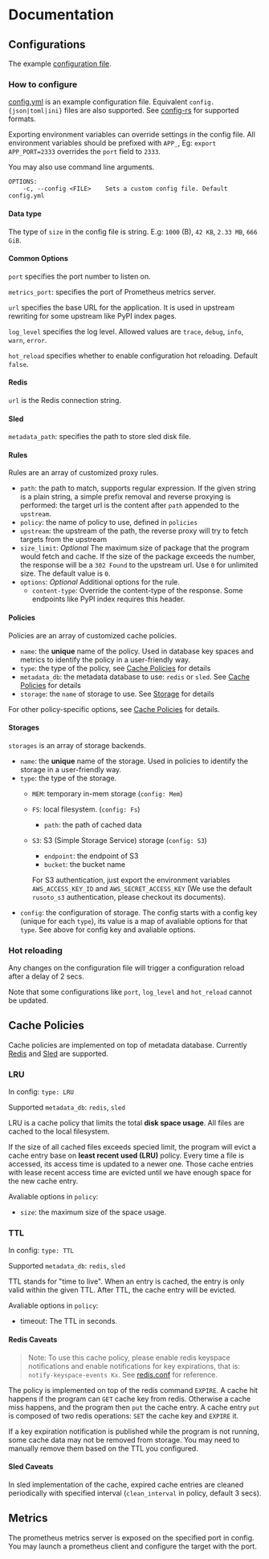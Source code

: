 # Documentation

## Configurations

The example [configuration file](../config.yml).

### How to configure

[config.yml](config.yml) is an example configuration file. Equivalent `config.{json|toml|ini}` files are also supported.
See [config-rs](https://github.com/mehcode/config-rs) for supported formats.

Exporting environment variables can override settings in the config file. All environment variables should be prefixed with `APP_`, Eg: `export APP_PORT=2333` overrides the `port` field to `2333`.

You may also use command line arguments.

```text
OPTIONS:
    -c, --config <FILE>    Sets a custom config file. Default config.yml
```

#### Data type

The type of `size` in the config file is string. E.g: `1000` (B), `42 KB`, `2.33 MB`, `666 GiB`.

#### Common Options

`port` specifies the port number to listen on.

`metrics_port`: specifies the port of Prometheus metrics server.

`url` specifies the base URL for the application. It is used in upstream rewriting for some upstream like PyPI index pages.

`log_level` specifies the log level. Allowed values are `trace`, `debug`, `info`, `warn`, `error`.

`hot_reload` specifies whether to enable configuration hot reloading. Default `false`.

#### Redis

`url` is the Redis connection string.

#### Sled

`metadata_path`: specifies the path to store sled disk file.

#### Rules

Rules are an array of customized proxy rules.

- `path`: the path to match, supports regular expression. If the given string is a plain string, a simple prefix removal and reverse proxying is performed: the target url is the content after `path` appended to the `upstream`.
- `policy`: the name of policy to use, defined in `policies`
- `upstream`: the upstream of the path, the reverse proxy will try to fetch targets from the upstream
- `size_limit`: *Optional* The maximum size of package that the program would fetch and cache. If the size of the package exceeds the number, the response will be a `302 Found` to the upstream url. Use `0` for unlimited size. The default value is `0`.
- `options`: *Optional* Additional options for the rule.
  - `content-type`: Override the content-type of the response. Some endpoints like PyPI index requires this header.

#### Policies

Policies are an array of customized cache policies.

- `name`: the **unique** name of the policy. Used in database key spaces and metrics to identify the policy in a user-friendly way.
- `type`: the type of the policy, see [Cache Policies](#cache-policies) for details
- `metadata_db`: the metadata database to use: `redis` or `sled`. See [Cache Policies](#cache-policies) for details
- `storage`: the `name` of storage to use. See [Storage](#storage) for details

For other policy-specific options, see [Cache Policies](#cache-policies) for details.

#### Storages

`storages` is an array of storage backends.

- `name`: the **unique** name of the storage. Used in policies to identify the storage in a user-friendly way.
- `type`: the type of the storage.
  - `MEM`: temporary in-mem storage (`config: Mem`)
  - `FS`: local filesystem. (`config: Fs`)
    - `path`: the path of cached data
  - `S3`: S3 (Simple Storage Service) storage (`config: S3`)
    - `endpoint`: the endpoint of S3
    - `bucket`: the bucket name
    
    For S3 authentication, just export the environment variables `AWS_ACCESS_KEY_ID` and `AWS_SECRET_ACCESS_KEY` (We use the default `rusoto_s3` authentication, please checkout its documents).
- `config`: the configuration of storage. The config starts with a config key (unique for each `type`), its value is a map of avaliable options for that `type`. See above for config key and avaliable options.

### Hot reloading

Any changes on the configuration file will trigger a configuration reload after a delay of 2 secs.

Note that some configurations like `port`, `log_level` and `hot_reload` cannot be updated.

## Cache Policies

Cache policies are implemented on top of metadata database. Currently [Redis](https://redis.io) and [Sled](https://github.com/spacejam/sled) are supported.

### LRU

In config: `type: LRU`

Supported `metadata_db`: `redis`, `sled`

LRU is a cache policy that limits the total **disk space usage**. All files are cached to the local filesystem.

If the size of all cached files exceeds specied limit, the program will evict a cache entry base on **least recent used (LRU)** policy.
Every time a file is accessed, its access time is updated to a newer one. Those cache entries with lease recent access time are evicted until we have enough space for the new cache entry.

Avaliable options in `policy`:
- `size`: the maximum size of the space usage.

### TTL

In config: `type: TTL`

Supported `metadata_db`: `redis`, `sled`

TTL stands for "time to live". When an entry is cached, the entry is only valid within the given TTL. After TTL, the cache entry will be evicted.

Avaliable options in `policy`:
- timeout: The TTL in seconds.

#### Redis Caveats

> Note: To use this cache policy, please enable redis keyspace notifications and enable notifications for key expirations, that is: `notify-keyspace-events Kx`. See [redis.conf](../redis.conf) for reference.

The policy is implemented on top of the redis command `EXPIRE`.
A cache hit happens if the program can `GET` cache key from redis. Otherwise a cache miss happens, and the program then `put` the cache entry.
A cache entry `put` is composed of two redis operations: `SET` the cache key and `EXPIRE` it.

If a key expiration notification is published while the program is not running, some cache data may not be removed from storage. You may need to manually remove them based on the TTL you configured.

#### Sled Caveats

In sled implementation of the cache, expired cache entries are cleaned periodically with specified interval (`clean_interval` in policy, default 3 secs).

## Metrics

The prometheus metrics server is exposed on the specified port in config. You may launch a prometheus client and configure the target with the port.
